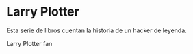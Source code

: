 # Larry Plotter 

Esta serie de libros cuentan la historia de un hacker de leyenda.

Larry Plotter fan
